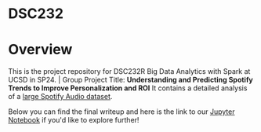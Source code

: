 # DSC232
# Overview

This is the project repository for DSC232R Big Data Analytics with Spark at UCSD in SP24. | Group Project Title: **Understanding and Predicting Spotify Trends to Improve Personalization and ROI** It contains a detailed analysis of a [large Spotify Audio dataset](https://www.kaggle.com/datasets/sunnykakar/spotify-charts-all-audio-data/data).

Below you can find the final writeup and here is the link to our [Jupyter Notebook](https://github.com/ntd002/DSC232/blob/Milestone4/SpotifyWorkspace.ipynb) if you'd like to explore further!
